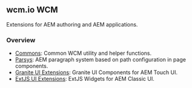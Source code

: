 ## wcm.io WCM

Extensions for AEM authoring and AEM applications.

### Overview

* [Commons](commons/): Common WCM utility and helper functions.
* [Parsys](parsys/): AEM paragraph system based on path configuration in page components.
* [Granite UI Extensions](ui/granite/): Granite UI Components for AEM Touch UI.
* [ExtJS UI Extensions](ui/extjs/): ExtJS Widgets for AEM Classic UI.
